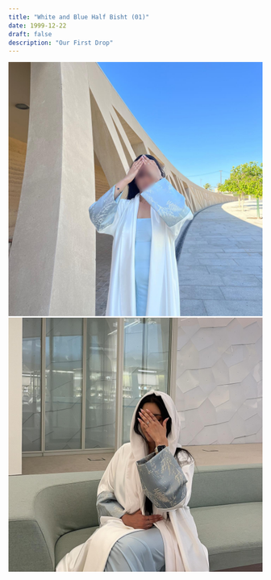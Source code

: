 ```yaml
---
title: "White and Blue Half Bisht (01)"
date: 1999-12-22
draft: false
description: "Our First Drop"
---
```


![Example](img/2024-06-04_22-37-29_UTC_1.jpg "Image caption")
![Example](img/2024-06-04_22-38-18_UTC_2.jpg "Image caption")
